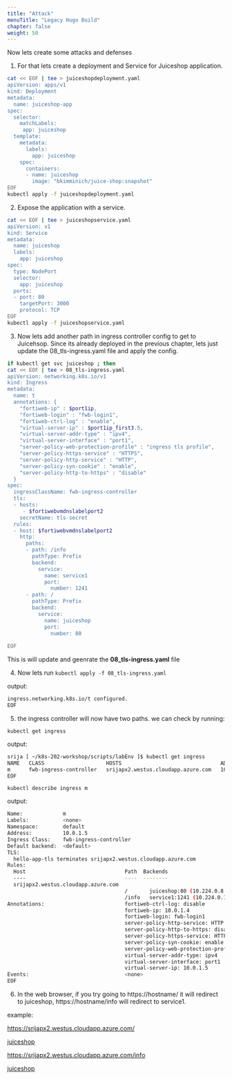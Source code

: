 ```yaml
---
title: "Attack"
menuTitle: "Legacy Hugo Build"
chapter: false
weight: 50
---
```



Now lets create some attacks and defenses

1. For that lets create a deployment and Service for Juiceshop application. 

```bash
cat << EOF | tee > juiceshopdeployment.yaml 
apiVersion: apps/v1
kind: Deployment
metadata:
  name: juiceshop-app
spec:
  selector: 
    matchLabels:
     app: juiceshop
  template:
    metadata:
      labels:
        app: juiceshop
    spec:
      containers:
      - name: juiceshop
        image: "bkimminich/juice-shop:snapshot"
EOF
kubectl apply -f juiceshopdeployment.yaml
```



2. Expose the application with a service.

```bash
cat << EOF | tee > juiceshopservice.yaml 
apiVersion: v1
kind: Service
metadata:
  name: juiceshop
  labels:
    app: juiceshop
spec:
  type: NodePort
  selector:
    app: juiceshop
  ports:
  - port: 80
    targetPort: 3000
    protocol: TCP
EOF
kubectl apply -f juiceshopservice.yaml
```


3. Now lets add another path in ingress controller config to get to Juicehsop. Since its already deployed in the previous chapter, lets just update the 08_tls-ingress.yaml file and apply the config.


```bash
if kubectl get svc juiceshop ; then 
cat << EOF | tee > 08_tls-ingress.yaml 
apiVersion: networking.k8s.io/v1
kind: Ingress
metadata:
  name: t
  annotations: {
    "fortiweb-ip" : $port1ip,    
    "fortiweb-login" : "fwb-login1",  
    "fortiweb-ctrl-log" : "enable",
    "virtual-server-ip" : $port1ip_first3.5, 
    "virtual-server-addr-type" : "ipv4",
    "virtual-server-interface" : "port1",
    "server-policy-web-protection-profile" : "ingress tls profile",
    "server-policy-https-service" : "HTTPS",
    "server-policy-http-service" : "HTTP",
    "server-policy-syn-cookie" : "enable",
    "server-policy-http-to-https" : "disable"
  }
spec:
  ingressClassName: fwb-ingress-controller
  tls:
  - hosts: 
     - $fortiwebvmdnslabelport2
    secretName: tls-secret
  rules:
  - host: $fortiwebvmdnslabelport2
    http:
      paths:
      - path: /info
        pathType: Prefix
        backend:
          service:
            name: service1
            port:
              number: 1241
      - path: /
        pathType: Prefix
        backend:
          service:
            name: juiceshop
            port:
              number: 80
 
EOF
```

This is will update and geenrate the **08_tls-ingress.yaml** file

4. Now lets run ```kubectl apply -f 08_tls-ingress.yaml```

output:

```bash
ingress.networking.k8s.io/t configured.
EOF
```

5. the ingress controller will now have two paths. we can check by running:

```kubectl get ingress```

output:

```bash
srija [ ~/k8s-202-workshop/scripts/labEnv ]$ kubectl get ingress
NAME   CLASS                    HOSTS                                ADDRESS    PORTS     AGE
m      fwb-ingress-controller   srijapx2.westus.cloudapp.azure.com   10.0.1.5   80, 443   158m
EOF
```

```kubectl describe ingress m```

output:

```bash
Name:             m
Labels:           <none>
Namespace:        default
Address:          10.0.1.5
Ingress Class:    fwb-ingress-controller
Default backend:  <default>
TLS:
  hello-app-tls terminates srijapx2.westus.cloudapp.azure.com
Rules:
  Host                                Path  Backends
  ----                                ----  --------
  srijapx2.westus.cloudapp.azure.com  
                                      /       juiceshop:80 (10.224.0.8:3000)
                                      /info   service1:1241 (10.224.0.14:9876)
Annotations:                          fortiweb-ctrl-log: disable
                                      fortiweb-ip: 10.0.1.4
                                      fortiweb-login: fwb-login1
                                      server-policy-http-service: HTTP
                                      server-policy-http-to-https: disable
                                      server-policy-https-service: HTTPS
                                      server-policy-syn-cookie: enable
                                      server-policy-web-protection-profile: Inline Standard Protection
                                      virtual-server-addr-type: ipv4
                                      virtual-server-interface: port1
                                      virtual-server-ip: 10.0.1.5
Events:                               <none>
EOF
```

6. In the web browser, if you try going to https://hostname/ it will redirect to juiceshop, https://hostname/info will redirect to service1.

example: 

https://srijapx2.westus.cloudapp.azure.com/

[juiceshop](../images/juiceshop.png)

https://srijapx2.westus.cloudapp.azure.com/info

[juiceshop](../images/service1.png)

